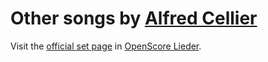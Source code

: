 
# Other songs by [Alfred Cellier](..)

Visit the [official set page] in [OpenScore Lieder].

[official set page]: https://musescore.com/openscore-lieder-corpus/sets/5105983
[OpenScore Lieder]: https://musescore.com/openscore-lieder-corpus
